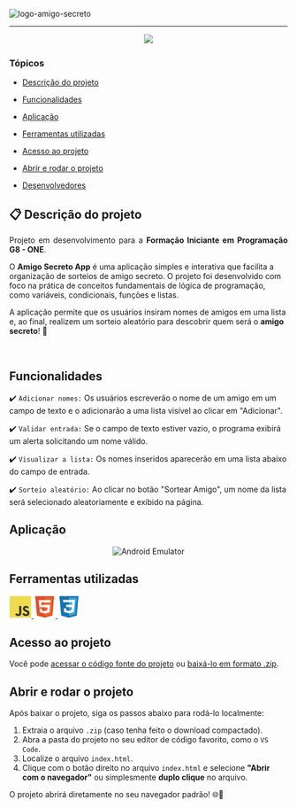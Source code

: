 ![logo-amigo-secreto](https://github.com/user-attachments/assets/a34f3fcb-6bd1-4df4-8feb-9cf235d07e65)

<hr>

<p align="center">
   <img src="http://img.shields.io/static/v1?label=STATUS&message=EM%20DESENVOLVIMENTO&color=RED&style=for-the-badge" #vitrinedev/>
</p>

### Tópicos 

- [Descrição do projeto](#descrição-do-projeto)

- [Funcionalidades](#funcionalidades)

- [Aplicação](#aplicação)

- [Ferramentas utilizadas](#ferramentas-utilizadas)

- [Acesso ao projeto](#acesso-ao-projeto)

- [Abrir e rodar o projeto](#abrir-e-rodar-o-projeto)

- [Desenvolvedores](#desenvolvedores)

## 📋 Descrição do projeto 

<p align="justify">
   Projeto em desenvolvimento para a <strong>Formação Iniciante em Programação G8 - ONE</strong>.
</p>

   O **Amigo Secreto App** é uma aplicação simples e interativa que facilita a organização de sorteios de amigo secreto. O projeto foi desenvolvido com foco na prática de conceitos fundamentais de lógica de programação, como variáveis, condicionais, funções e listas.

A aplicação permite que os usuários insiram nomes de amigos em uma lista e, ao final, realizem um sorteio aleatório para descobrir quem será o **amigo secreto**! 🎉


![]()
</p>

## Funcionalidades

:heavy_check_mark: `Adicionar nomes:` Os usuários escreverão o nome de um amigo em um campo de texto e o adicionarão a uma lista visível ao clicar em "Adicionar".

:heavy_check_mark: `Validar entrada:` Se o campo de texto estiver vazio, o programa exibirá um alerta solicitando um nome válido.

:heavy_check_mark: `Visualizar a lista:` Os nomes inseridos aparecerão em uma lista abaixo do campo de entrada.

:heavy_check_mark: `Sorteio aleatório:` Ao clicar no botão "Sortear Amigo", um nome da lista será selecionado aleatoriamente e exibido na página.

## Aplicação

<div align="center">

![Android Emulator](https://user-images.githubusercontent.com/37356058/135944390-ec96d4ec-ee43-4db9-882f-89be66aad23a.gif)

  </div>

###

## Ferramentas utilizadas

<a href="https://developer.mozilla.org/pt-BR/docs/Web/JavaScript" target="_blank">
   <img src="https://raw.githubusercontent.com/devicons/devicon/master/icons/javascript/javascript-original.svg" alt="javascript" width="40" height="40"/>
</a> 

<a href="https://developer.mozilla.org/pt-BR/docs/Web/HTML" target="_blank">
   <img src="https://raw.githubusercontent.com/devicons/devicon/master/icons/html5/html5-original.svg" alt="html" width="40" height="40"/>
</a> 

<a href="https://developer.mozilla.org/pt-BR/docs/Web/CSS" target="_blank">
   <img src="https://raw.githubusercontent.com/devicons/devicon/master/icons/css3/css3-original.svg" alt="css" width="40" height="40"/>
</a>

###

## Acesso ao projeto

Você pode [acessar o código fonte do projeto](https://github.com/seu-usuario/seu-repositorio) ou [baixá-lo em formato .zip](https://github.com/seu-usuario/seu-repositorio/archive/refs/heads/main.zip).

## Abrir e rodar o projeto

Após baixar o projeto, siga os passos abaixo para rodá-lo localmente:

1. Extraia o arquivo `.zip` (caso tenha feito o download compactado).
2. Abra a pasta do projeto no seu editor de código favorito, como o `VS Code`.
3. Localize o arquivo `index.html`.
4. Clique com o botão direito no arquivo `index.html` e selecione **"Abrir com o navegador"** ou simplesmente **duplo clique** no arquivo.

O projeto abrirá diretamente no seu navegador padrão! 🌐🚀
